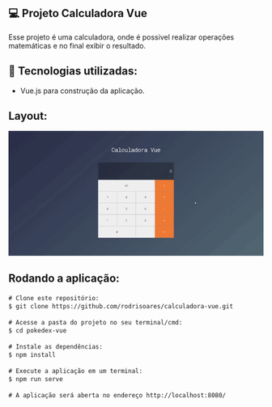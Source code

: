 ## 💻 Projeto Calculadora Vue

Esse projeto é uma calculadora, onde é possivel realizar operações matemáticas e no final exibir o resultado.


## 🚀 Tecnologias utilizadas:
- Vue.js para construção da aplicação.

## Layout:
<img src="https://github.com/rodrisoares/calculadora-vue/blob/main/src/assets/img/calculadora.gif" />

## Rodando a aplicação:
```
# Clone este repositório:
$ git clone https://github.com/rodrisoares/calculadora-vue.git

# Acesse a pasta do projeto no seu terminal/cmd:
$ cd pokedex-vue

# Instale as dependências:
$ npm install

# Execute a aplicação em um terminal:
$ npm run serve

# A aplicação será aberta no endereço http://localhost:8080/
```
